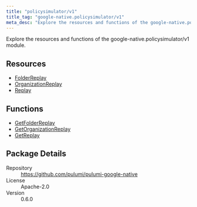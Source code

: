 ```yaml
---
title: "policysimulator/v1"
title_tag: "google-native.policysimulator/v1"
meta_desc: "Explore the resources and functions of the google-native.policysimulator/v1 module."
---
```


<!-- WARNING: this file was generated by Pulumi Docs Generator. -->
<!-- Do not edit by hand unless you're certain you know what you are doing! -->

Explore the resources and functions of the google-native.policysimulator/v1 module.

<h2 id="resources">Resources</h2>
<ul class="api">
    <li><a href="folderreplay" title="FolderReplay"><span class="symbol resource"></span>FolderReplay</a></li>
    <li><a href="organizationreplay" title="OrganizationReplay"><span class="symbol resource"></span>OrganizationReplay</a></li>
    <li><a href="replay" title="Replay"><span class="symbol resource"></span>Replay</a></li>
</ul>

<h2 id="functions">Functions</h2>
<ul class="api">
    <li><a href="getfolderreplay" title="GetFolderReplay"><span class="symbol function"></span>GetFolderReplay</a></li>
    <li><a href="getorganizationreplay" title="GetOrganizationReplay"><span class="symbol function"></span>GetOrganizationReplay</a></li>
    <li><a href="getreplay" title="GetReplay"><span class="symbol function"></span>GetReplay</a></li>
</ul>

<h2 id="package-details">Package Details</h2>
<dl class="package-details">
	<dt>Repository</dt>
	<dd><a href="https://github.com/pulumi/pulumi-google-native">https://github.com/pulumi/pulumi-google-native</a></dd>
	<dt>License</dt>
	<dd>Apache-2.0</dd>
	<dt>Version</dt>
	<dd>0.6.0</dd>
</dl>

